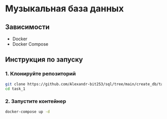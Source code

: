 # Музыкальная база данных

## Зависимости
- Docker
- Docker Compose

## Инструкция по запуску

### 1. Клонируйте репозиторий
```bash
git clone https://github.com/Alexandr-bit253/sql/tree/main/create_db/task_1
cd task_1
```
### 2. Запустите контейнер
```bash
docker-compose up -d